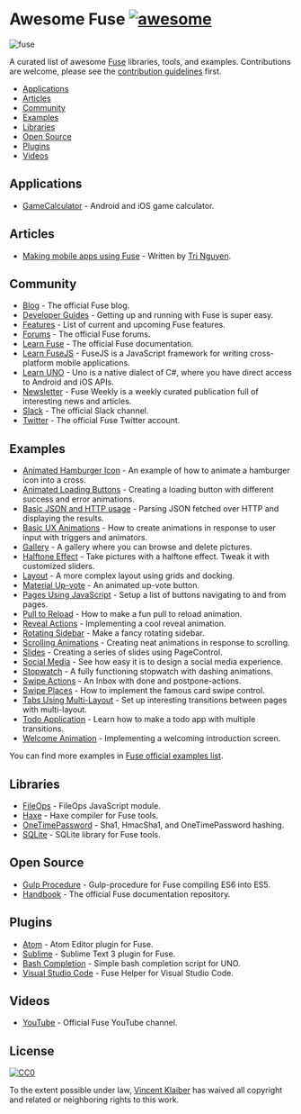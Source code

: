# Awesome Fuse [![awesome](https://cdn.rawgit.com/sindresorhus/awesome/master/media/badge.svg)](https://github.com/sindresorhus/awesome)

![fuse](https://cloud.githubusercontent.com/assets/499192/11148667/4e33f616-8a1e-11e5-91bc-42f780b63ec9.png)

A curated list of awesome [Fuse](https://www.fusetools.com/) libraries, tools, and examples. Contributions are welcome, please see the [contribution guidelines](CONTRIBUTING.md) first.

- [Applications](#applications)
- [Articles](#articles)
- [Community](#community)
- [Examples](#examples)
- [Libraries](#libraries)
- [Open Source](#open-source)
- [Plugins](#plugins)
- [Videos](#videos)

## Applications

- [GameCalculator](https://itunes.apple.com/us/app/gamecalculator/id952709405) - Android and iOS game calculator.

## Articles

- [Making mobile apps using Fuse](http://tmn.io/read/2015-11-22-making-mobile-apps-using-Fuse) - Written by [Tri Nguyen](https://github.com/tmn/).

## Community

- [Blog](https://www.fusetools.com/blog) - The official Fuse blog.
- [Developer Guides](https://www.fusetools.com/learn/guides) - Getting up and running with Fuse is super easy.
- [Features](https://www.fusetools.com/learn/features) - List of current and upcoming Fuse features.
- [Forums](https://www.fusetools.com/community/forums) - The official Fuse forums.
- [Learn Fuse](https://www.fusetools.com/learn/fuse) - The official Fuse documentation.
- [Learn FuseJS](https://www.fusetools.com/learn/fusejs) - FuseJS is a JavaScript framework for writing cross-platform mobile applications.
- [Learn UNO](https://www.fusetools.com/learn/uno) - Uno is a native dialect of C#, where you have direct access to Android and iOS APIs.
- [Newsletter](http://weekly.fusetools.com/) - Fuse Weekly is a weekly curated publication full of interesting news and articles.
- [Slack](http://slackcommunity.fusetools.com/) - The official Slack channel.
- [Twitter](https://twitter.com/fusetools) - The official Fuse Twitter account.

## Examples

- [Animated Hamburger Icon](https://www.fusetools.com/developers/examples/animatedmenuicon) - An example of how to animate a hamburger icon into a cross.
- [Animated Loading Buttons](https://www.fusetools.com/developers/examples/loadbutton) - Creating a loading button with different success and error animations.
- [Basic JSON and HTTP usage](https://www.fusetools.com/developers/examples/httpjson) - Parsing JSON fetched over HTTP and displaying the results.
- [Basic UX Animations](https://www.fusetools.com/developers/examples/basicuxanimations) - How to create animations in response to user input with triggers and animators.
- [Gallery](https://www.fusetools.com/examples/gallery) - A gallery where you can browse and delete pictures.
- [Halftone Effect](https://www.fusetools.com/examples/halftone-effect) - Take pictures with a halftone effect. Tweak it with customized sliders.
- [Layout](https://www.fusetools.com/developers/examples/layoutexample) - A more complex layout using grids and docking.
- [Material Up-vote](https://www.fusetools.com/examples/material-upvote) - An animated up-vote button.
- [Pages Using JavaScript](https://www.fusetools.com/developers/examples/pageslist) - Setup a list of buttons navigating to and from pages.
- [Pull to Reload](https://www.fusetools.com/developers/examples/pulltoreload) - How to make a fun pull to reload animation.
- [Reveal Actions](https://www.fusetools.com/developers/examples/revealactions) - Implementing a cool reveal animation.
- [Rotating Sidebar](https://www.fusetools.com/developers/examples/rotatingsidebar) - Make a fancy rotating sidebar.
- [Scrolling Animations](https://www.fusetools.com/developers/examples/scrollinganimation) - Creating neat animations in response to scrolling.
- [Slides](https://www.fusetools.com/developers/examples/pagecontrol) - Creating a series of slides using PageControl.
- [Social Media](https://www.fusetools.com/developers/examples/socmedscreen) - See how easy it is to design a social media experience.
- [Stopwatch](https://www.fusetools.com/developers/examples/stopwatch) - A fully functioning stopwatch with dashing animations.
- [Swipe Actions](https://www.fusetools.com/developers/examples/inbox) - An Inbox with done and postpone-actions.
- [Swipe Places](https://www.fusetools.com/developers/examples/swipeplaces) - How to implement the famous card swipe control.
- [Tabs Using Multi-Layout](https://www.fusetools.com/developers/examples/tabsmultilayout) - Set up interesting transitions between pages with multi-layout.
- [Todo Application](https://www.fusetools.com/developers/examples/todoapp) - Learn how to make a todo app with multiple transitions.
- [Welcome Animation](https://www.fusetools.com/examples/welcomeanimation) - Implementing a welcoming introduction screen.

You can find more examples in [Fuse official examples list](https://www.fusetools.com/examples).

## Libraries

- [FileOps](https://www.fusetools.com/community/forums/show_and_tell/fileops_javascript_module) - FileOps JavaScript module.
- [Haxe](https://github.com/elsassph/fusetools-haxe) - Haxe compiler for Fuse tools.
- [OneTimePassword](https://github.com/torial/fuse-community) - Sha1, HmacSha1, and OneTimePassword hashing.
- [SQLite](https://github.com/bolav/fuse-sqlite) - SQLite library for Fuse tools.

## Open Source

- [Gulp Procedure](https://github.com/joms/gulp-fuse) - Gulp-procedure for Fuse compiling ES6 into ES5.
- [Handbook](https://github.com/fusetools/handbook-docs) - The official Fuse documentation repository.

## Plugins

- [Atom](https://github.com/fusetools/Fuse.AtomPlugin) - Atom Editor plugin for Fuse.
- [Sublime](https://github.com/fusetools/Fuse.SublimePlugin) - Sublime Text 3 plugin for Fuse.
- [Bash Completion](https://github.com/fusetools/UnoBashCompletion) - Simple bash completion script for UNO.
- [Visual Studio Code](https://github.com/Hazealign/vscode-fuse) - Fuse Helper for Visual Studio Code.

## Videos

- [YouTube](https://www.youtube.com/channel/UCPizp_2dBkLlXRFnbieG3Qw/feed) - Official Fuse YouTube channel.

## License

[![CC0](http://i.creativecommons.org/p/zero/1.0/88x31.png)](http://creativecommons.org/publicdomain/zero/1.0/)

To the extent possible under law, [Vincent Klaiber](https://vinkla.com) has waived all copyright and related or neighboring rights to this work.
